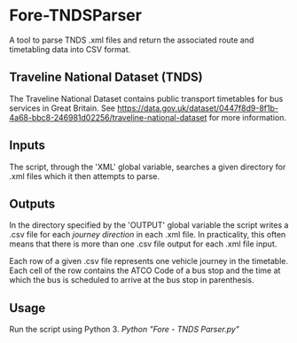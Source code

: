 # Fore-TNDSParser
A tool to parse TNDS .xml files and return the associated route and timetabling data into CSV format.

## Traveline National Dataset (TNDS)
The Traveline National Dataset contains public transport timetables for bus services in Great Britain.
See https://data.gov.uk/dataset/0447f8d9-8f1b-4a68-bbc8-246981d02256/traveline-national-dataset for more information.

## Inputs
The script, through the 'XML' global variable, searches a given directory for .xml files which it then attempts to parse.

## Outputs
In the directory specified by the 'OUTPUT' global variable the script writes a .csv file for each *journey direction* in each .xml file. In practicality, this often means that there is more than one .csv file output for each .xml file input.

Each row of a given .csv file represents one vehicle journey in the timetable. Each cell of the row contains the ATCO Code of a bus stop and the time at which the bus is scheduled to arrive at the bus stop in parenthesis.

## Usage
Run the script using Python 3.
*Python "Fore - TNDS Parser.py"*